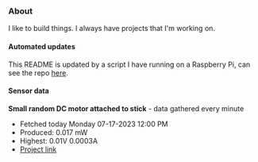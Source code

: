 ### About
I like to build things. I always have projects that I'm working on.

#### Automated updates
This README is updated by a script I have running on a Raspberry Pi, can see the repo [here](https://github.com/jdc-cunningham/raspi-git-repo-updater).

#### Sensor data


**Small random DC motor attached to stick** - data gathered every minute
- Fetched today Monday 07-17-2023 12:00 PM
- Produced: 0.017 mW
- Highest: 0.01V 0.0003A
- [Project link](https://github.com/jdc-cunningham/turbine-raspi)